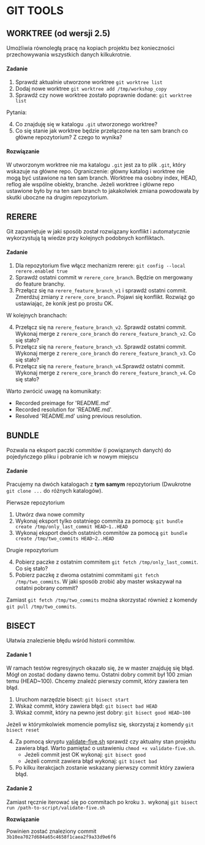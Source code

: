 # GIT TOOLS

## WORKTREE (od wersji 2.5)

Umożliwia równoległą pracę na kopiach projektu bez konieczności przechowywania wszystkich danych kilkukrotnie.

#### Zadanie

   1. Sprawdź aktualnie utworzone worktree `git worktree list`
   2. Dodaj nowe worktree `git worktree add /tmp/workshop_copy`
   3. Sprawdź czy nowe worktree zostało poprawnie dodane: `git worktree list`

Pytania:

   4. Co znajduję się w katalogu `.git` utworzonego worktree?
   5. Co się stanie jak worktree będzie przełączone na ten sam branch co główne repozytorium? Z czego to wynika?

#### Rozwiązanie

W utworzonym worktree nie ma katalogu `.git` jest za to plik `.git`, który wskazuje na główne repo.
Ograniczenie: główny katalog i worktree nie mogą być ustawione na ten sam branch. Worktree ma osobny index, HEAD, reflog ale wspólne obiekty, branche. Jeżeli worktree i główne repo ustawione było by na ten sam branch to jakakolwiek zmiana powodowała by skutki uboczne na drugim repozytorium.

## RERERE

Git zapamiętuje w jaki sposób został rozwiązany konflikt i automatycznie wykorzystują tą wiedze przy kolejnych podobnych konfliktach.

#### Zadanie

  1. Dla repozytorium five włącz mechanizm rerere:  `git config --local rerere.enabled true`
  2. Sprawdź ostatni commit w `rerere_core_branch`. Będzie on mergowany do feature branchy.
  3. Przełącz się na `rerere_feature_branch_v1` i sprawdź ostatni commit. Zmerdżuj zmiany z `rerere_core_branch`. Pojawi się konflikt. Rozwiąż go ustawiając, że konik jest po prostu OK.

W kolejnych branchach:

  4. Przełącz się na `rerere_feature_branch_v2`. Sprawdź ostatni commit. Wykonaj merge z `rerere_core_branch` do `rerere_feature_branch_v2`. Co się stało?
  5. Przełącz się na `rerere_feature_branch_v3`. Sprawdź ostatni commit. Wykonaj merge z `rerere_core_branch` do `rerere_feature_branch_v3`. Co się stało?
  6. Przełącz się na `rerere_feature_branch_v4`.Sprawdź ostatni commit. Wykonaj merge z `rerere_core_branch` do `rerere_feature_branch_v4`. Co się stało?

Warto zwrócić uwagę na komunikaty:

* Recorded preimage for 'README.md'
* Recorded resolution for 'README.md'.
* Resolved 'README.md' using previous resolution.

## BUNDLE

Pozwala na eksport paczki commitów (i powiązanych danych) do pojedyńczego pliku i pobranie ich w nowym miejscu

#### Zadanie

Pracujemy na dwóch katalogach z __tym samym__ repozytorium (Dwukrotne `git clone ...` do różnych katalogów).

Pierwsze repozytorium

   1. Utwórz dwa nowe commity
   2. Wykonaj eksport tylko ostatniego commita za pomocą: `git bundle create /tmp/only_last_commit HEAD~1..HEAD`
   3. Wykonaj eksport dwóch ostatnich commitów za pomocą `git bundle create /tmp/two_commits HEAD~2..HEAD`

Drugie repozytorium

   4. Pobierz paczke z ostatnim commitem `git fetch /tmp/only_last_commit`. Co się stało?
   5. Pobierz paczkę z dwoma ostatnimi commitami `git fetch /tmp/two_commits`. W jaki sposób zrobić aby master wskazywał na ostatni pobrany commit?

Zamiast `git fetch /tmp/two_commits` można skorzystać również z komendy `git pull /tmp/two_commits`.

## BISECT

Ułatwia znalezienie błędu wśród historii commitów.

#### Zadanie 1

W ramach testów regresyjnych okazało się, że w master znajduję się błąd. Mógł on zostać dodany dawno temu. Ostatni dobry commit był 100 zmian temu (HEAD~100). Chcemy znaleźć pierwszy commit, który zawiera ten błąd.

  1. Uruchom narzędzie bisect: `git bisect start`
  2. Wskaż commit, który zawiera błąd: `git bisect bad HEAD`
  3. Wskaż commit, który na pewno jest dobry: `git bisect good HEAD~100`

Jeżeli w którymkolwiek momencie pomylisz się, skorzystaj z komendy `git bisect reset`

  4. Za pomocą skryptu [validate-five.sh](validate-five.sh) sprawdź czy aktualny stan projektu zawiera błąd. Warto pamiętać o ustawieniu `chmod +x validate-five.sh`.
     - Jeżeli commit jest OK wykonaj: `git bisect good`
     - Jeżeli commit zawiera błąd wykonaj: `git bisect bad`
  5. Po kilku iterakcjach zostanie wskazany pierwszy commit który zawiera błąd.

#### Zadanie 2

Zamiast ręcznie iterować się po commitach po kroku `3.` wykonaj `git bisect run /path-to-script/validate-five.sh`

 __Rozwiązanie__

Powinien zostać znaleziony commit `3b10ea7027d684a65c4658f1caea2f9a33d9e6f6`

